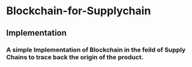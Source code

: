 # Blockchain-for-Supplychain
## Implementation

### A simple Implementation of Blockchain in the feild of Supply Chains to trace back the origin of the product.
